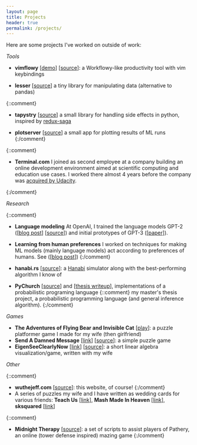 ```yaml
---
layout: page
title: Projects
header: true
permalink: /projects/
---
```


Here are some projects I've worked on outside of work:

*Tools*

- **vimflowy** [[demo](https://wuthejeff.com/vimflowy)] [[source](https://github.com/WuTheFWasThat/vimflowy)]:
  a Workflowy-like productivity tool with vim keybindings

- **lesser** [[source](https://github.com/WuTheFWasThat/lesser)]
  a tiny library for manipulating data (alternative to pandas)

{::comment}
- **tapystry** [[source](https://github.com/WuTheFWasThat/tapystry)]
  a small library for handling side effects in python, inspired by [redux-saga](https://github.com/redux-saga/redux-saga)

- **plotserver** [[source](https://github.com/WuTheFWasThat/plotserver)]
  a small app for plotting results of ML runs
{:/comment}

{::comment}

- **Terminal.com**
  I joined as second employee at a company building an online development environment aimed at scientific computing and education use cases.
  I worked there almost 4 years before the company was [acquired by Udacity](https://www.classcentral.com/report/udacity-acquires-terminal-com/).

{:/comment}

*Research*

{::comment}
- **Language modeling** At OpenAI, I trained the language models GPT-2 ([[blog post](https://openai.com/blog/better-language-models/)] [[source](https://github.com/openai/gpt-2)]) and initial prototypes of GPT-3 ([[paper]](https://arxiv.org/pdf/2005.14165.pdf)).
- **Learning from human preferences** I worked on techniques for making ML models (mainly language models) act according to preferences of humans.  See ([[blog post](TODO)])
{:/comment}

- **hanabi.rs** [[source](https://github.com/WuTheFWasThat/hanabi.rs)]: a [Hanabi](https://boardgamegeek.com/boardgame/98778/hanabi) simulator along with the best-performing algorithm I know of
- **PyChurch** [[source](https://github.com/WuTheFWasThat/Church-interpreter)] and [[thesis writeup](https://github.com/WuTheFWasThat/PyChurch/blob/master/papers/MEng%20thesis.pdf)], implementations of a probabilistic programing language
{::comment}
  my master's thesis project, a probabilistic programming language (and general inference algorithm).
{:/comment}

*Games*

- **The Adventures of Flying Bear and Invisible Cat** [[play](https://www.wuthejeff.com/bearcat-game)]: a puzzle platformer game I made for my wife (then girlfriend)
- **Send A Damned Message** [[link](https://www.wuthejeff.com/send-a-damned-message/)] [[source](https://github.com/WuTheFWasThat/send-a-damned-message)]: a simple puzzle game
- **EigenSeeClearlyNow** [[link](https://www.wuthejeff.com/spangame)] [[source](https://github.com/WuTheFWasThat/EigenSeeClearlyNow)]: a short linear algebra visualization/game, written with my wife

*Other*

{::comment}
- **wuthejeff.com** [[source](https://github.com/WuTheFWasThat/wuthefwasthat.github.io)]: this website, of course!
{:/comment}
- A series of puzzles my wife and I have written as wedding cards for various friends: **Teach Us** [[link](https://www.wuthejeff.com/teach_us)], **Mash Made In Heaven** [[link](https://www.wuthejeff.com/mash_made_in_heaven)], **sksquared** [[link](https://www.wuthejeff.com/sksquared)]



{::comment}
- **Midnight Therapy** [[source](https://github.com/WuTheFWasThat/midnighttherapy)]: a set of scripts to assist players of Pathery, an online (tower defense inspired) mazing game
{:/comment}
